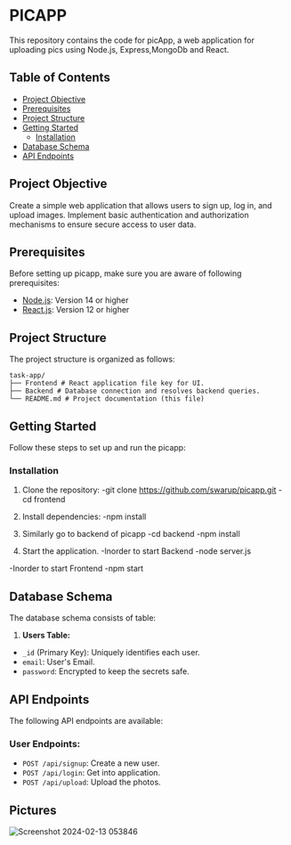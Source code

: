 
# PICAPP 

This repository contains the code for picApp, a web application for uploading pics using Node.js, Express,MongoDb and React.

## Table of Contents
- [Project Objective](#project-objective)
- [Prerequisites](#prerequisites)
- [Project Structure](#project-structure)
- [Getting Started](#getting-started)
  - [Installation](#installation)
- [Database Schema](#database-schema)
- [API Endpoints](#api-endpoints)

## Project Objective
Create a simple web application that allows users to sign up, log in, and upload images. Implement basic authentication and authorization mechanisms to ensure secure access to user data.

## Prerequisites
Before setting up picapp, make sure you are aware of following prerequisites:
- [Node.js](https://nodejs.org/): Version 14 or higher
- [React.js](https://www.postgresql.org/): Version 12 or higher

## Project Structure
The project structure is organized as follows:
```
task-app/
├── Frontend # React application file key for UI.
├── Backend # Database connection and resolves backend queries.
└── README.md # Project documentation (this file)
```


## Getting Started
Follow these steps to set up and run the picapp:

### Installation
1. Clone the repository:
-git clone https://github.com/swarup/picapp.git
-cd frontend

2. Install dependencies:
-npm install

3. Similarly go to backend of picapp
-cd backend 
-npm install 

4. Start the application.
-Inorder to start Backend 
-node server.js

-Inorder to start Frontend
-npm start 


## Database Schema
The database schema consists of  table:

1. **Users Table:**
- `_id` (Primary Key): Uniquely identifies each user.
- `email`: User's Email.
- `password`: Encrypted to keep the secrets safe.

## API Endpoints
The following API endpoints are available:

### User Endpoints:
- `POST /api/signup`: Create a new user.
- `POST /api/login`: Get into application.
- `POST /api/upload`: Upload the photos.


## Pictures
![Screenshot 2024-02-13 053846](https://github.com/swarupe7/Picapp/assets/85427735/3a33c124-a24f-4843-aabc-bfe7f4b018b1)







